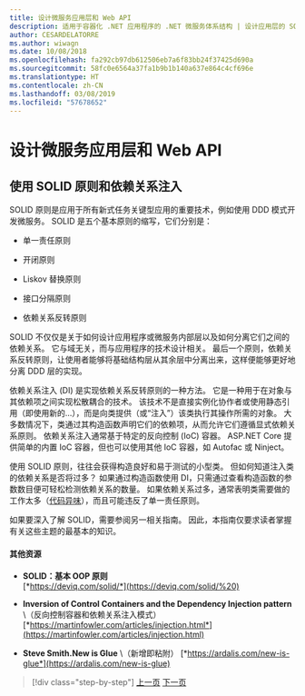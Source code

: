 ```yaml
---
title: 设计微服务应用层和 Web API
description: 适用于容器化 .NET 应用程序的 .NET 微服务体系结构 | 设计应用层的 SOLID 原则概述。
author: CESARDELATORRE
ms.author: wiwagn
ms.date: 10/08/2018
ms.openlocfilehash: fa292cb97db612506eb7a6f83bb24f37425d690a
ms.sourcegitcommit: 58fc0e6564a37fa1b9b1b140a637e864c4cf696e
ms.translationtype: HT
ms.contentlocale: zh-CN
ms.lasthandoff: 03/08/2019
ms.locfileid: "57678652"
---
```

# <a name="design-the-microservice-application-layer-and-web-api"></a>设计微服务应用层和 Web API

## <a name="use-solid-principles-and-dependency-injection"></a>使用 SOLID 原则和依赖关系注入

SOLID 原则是应用于所有新式任务关键型应用的重要技术，例如使用 DDD 模式开发微服务。 SOLID 是五个基本原则的缩写，它们分别是：

- 单一责任原则

- 开闭原则

- Liskov 替换原则

- 接口分隔原则

- 依赖关系反转原则

SOLID 不仅仅是关于如何设计应用程序或微服务内部层以及如何分离它们之间的依赖关系。 它与域无关，而与应用程序的技术设计相关。 最后一个原则，依赖关系反转原则，让使用者能够将基础结构层从其余层中分离出来，这样便能够更好地分离 DDD 层的实现。

依赖关系注入 (DI) 是实现依赖关系反转原则的一种方法。 它是一种用于在对象与其依赖项之间实现松散耦合的技术。 该技术不是直接实例化协作者或使用静态引用（即使用新的…），而是向类提供（或“注入”）该类执行其操作所需的对象。 大多数情况下，类通过其构造函数声明它们的依赖项，从而允许它们遵循显式依赖关系原则。 依赖关系注入通常基于特定的反向控制 (IoC) 容器。 ASP.NET Core 提供简单的内置 IoC 容器，但也可以使用其他 IoC 容器，如 Autofac 或 Ninject。

使用 SOLID 原则，往往会获得构造良好和易于测试的小型类。 但如何知道注入类的依赖关系是否将过多？ 如果通过构造函数使用 DI，只需通过查看构造函数的参数数目便可轻松检测依赖关系的数量。 如果依赖关系过多，通常表明类需要做的工作太多（[代码异味](https://deviq.com/code-smells/)），而且可能违反了单一责任原则。

如果要深入了解 SOLID，需要参阅另一相关指南。 因此，本指南仅要求读者掌握有关这些主题的最基本的知识。

#### <a name="additional-resources"></a>其他资源

- **SOLID：基本 OOP 原则** \
  [*https://deviq.com/solid/*](https://deviq.com/solid/%20)

- **Inversion of Control Containers and the Dependency Injection pattern** \（反向控制容器和依赖关系注入模式）
  [*https://martinfowler.com/articles/injection.html*](https://martinfowler.com/articles/injection.html)

- **Steve Smith.New is Glue** \（新增即粘附）
  [*https://ardalis.com/new-is-glue*](https://ardalis.com/new-is-glue)

> [!div class="step-by-step"]
> [上一页](nosql-database-persistence-infrastructure.md)
> [下一页](microservice-application-layer-implementation-web-api.md)